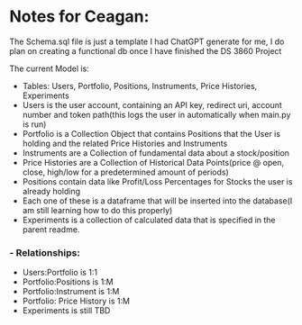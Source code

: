 # Notes for Ceagan:

The Schema.sql file is just a template I had ChatGPT generate for me, I do plan on creating a functional db once I have finished the DS 3860 Project

The current Model is:
- Tables: Users, Portfolio, Positions, Instruments, Price Histories, Experiments
- Users is the user account, containing an API key, redirect uri, account number and token path(this logs the user in automatically when main.py is run)
- Portfolio is a Collection Object that contains Positions that the User is holding and the related Price Histories and Instruments
- Instruments are a Collection of fundamental data about a stock/position
- Price Histories are a Collection of Historical Data Points(price @ open, close, high/low for a predetermined amount of periods)
- Positions contain data like Profit/Loss Percentages for Stocks the user is already holding
- Each one of these is a dataframe that will be inserted into the database(I am still learning how to do this properly)
- Experiments is a collection of calculated data that is specified in the parent readme.

### - Relationships: 
- Users:Portfolio is 1:1
- Portfolio:Positions is 1:M
- Portfolio:Instrument is 1:M
- Portfolio: Price History is 1:M
- Experiments is still TBD